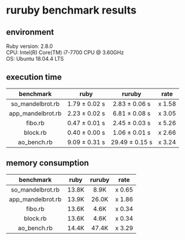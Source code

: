 # ruruby benchmark results

## environment

Ruby version: 2.8.0  
CPU: Intel(R) Core(TM) i7-7700 CPU @ 3.60GHz  
OS: Ubuntu 18.04.4 LTS

## execution time

|     benchmark     |     ruby      |     ruruby     |  rate  |
| :---------------: | :-----------: | :------------: | :----: |
| so_mandelbrot.rb  | 1.79 ± 0.02 s | 2.83 ± 0.06 s  | x 1.58 |
| app_mandelbrot.rb | 2.23 ± 0.02 s | 6.81 ± 0.08 s  | x 3.05 |
|      fibo.rb      | 0.47 ± 0.01 s | 2.45 ± 0.03 s  | x 5.26 |
|     block.rb      | 0.40 ± 0.00 s | 1.06 ± 0.01 s  | x 2.66 |
|    ao_bench.rb    | 9.09 ± 0.31 s | 29.49 ± 0.15 s | x 3.24 |

## memory consumption

|     benchmark     | ruby  | ruruby |  rate  |
| :---------------: | :---: | :----: | :----: |
| so_mandelbrot.rb  | 13.8K |  8.9K  | x 0.65 |
| app_mandelbrot.rb | 13.9K | 26.0K  | x 1.86 |
|      fibo.rb      | 13.6K |  4.6K  | x 0.34 |
|     block.rb      | 13.6K |  4.6K  | x 0.34 |
|    ao_bench.rb    | 14.4K | 47.4K  | x 3.29 |
